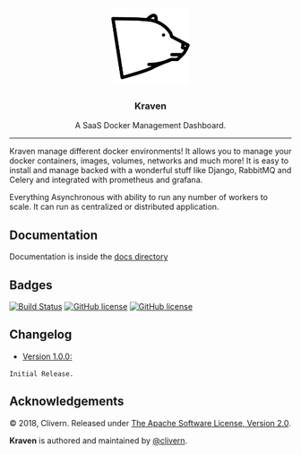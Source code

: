 <p align="center">
  <img alt="Kraven Logo" src="https://raw.githubusercontent.com/Clivern/Kraven/master/static/assets/images/logo.png" height="140" />
  <h3 align="center">Kraven</h3>
  <p align="center">A SaaS Docker Management Dashboard.</p>
</p>

---

Kraven manage different docker environments! It allows you to manage your docker containers, images, volumes, networks and much more! It is easy to install and manage backed with a wonderful stuff like Django, RabbitMQ and Celery and integrated with prometheus and grafana.

Everything Asynchronous with ability to run any number of workers to scale. It can run as centralized or distributed application.


## Documentation

Documentation is inside the [docs directory](docs/README.md)


## Badges

[![Build Status](https://travis-ci.org/Clivern/Kraven.svg?branch=master)](https://travis-ci.org/Clivern/Kraven)
[![GitHub license](https://img.shields.io/badge/Version-1.0.0-orange.svg)](https://github.com/Clivern/Kraven#changelog)
[![GitHub license](https://img.shields.io/github/license/Clivern/Kraven.svg)](https://github.com/Clivern/Kraven/blob/master/LICENSE)


## Changelog

* [Version 1.0.0:](https://github.com/Clivern/Kraven/milestone/1?closed=1)
```
Initial Release.
```


## Acknowledgements

© 2018, Clivern. Released under [The Apache Software License, Version 2.0](http://www.apache.org/licenses/LICENSE-2.0.txt).

**Kraven** is authored and maintained by [@clivern](http://github.com/clivern).